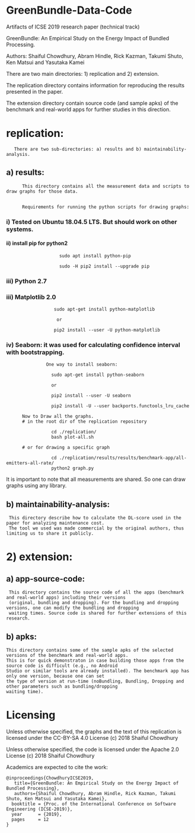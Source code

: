 # GreenBundle-Data-Code

Artifacts of ICSE 2019 research paper (technical track)

GreenBundle: An Empirical Study on the Energy Impact of Bundled Processing.

Authors: Shaiful Chowdhury, Abram Hindle, Rick Kazman, Takumi Shuto, Ken Matsui and Yasutaka Kamei


There are two main directories: 1) replication and 2) extension. 

The replication directory contains information for reproducing the results presented in the paper. 

The extension directory contain source code (and sample apks) of the benchmark and real-world apps for further studies
in this direction. 


# replication:

       There are two sub-directories: a) results and b) maintainability-analysis.
   
## a) results:

          This directory contains all the measurement data and scripts to draw graphs for those data. 


          Requirements for running the python scripts for drawing graphs:

###              i) Tested on Ubuntu 18.04.5 LTS. But should work on other systems. 

####             ii) install pip for python2 

                        sudo apt install python-pip

                        sudo -H pip2 install --upgrade pip

###              iii) Python 2.7

###              iii) Matplotlib 2.0
   
                      sudo apt-get install python-matplotlib

                       or
          
                      pip2 install --user -U python-matplotlib 

###               iv) Seaborn: it was used for calculating confidence interval with bootstrapping. 

                   One way to install seaborn:

                     sudo apt-get install python-seaborn

                     or

                     pip2 install --user -U seaborn

                     pip2 install -U --user backports.functools_lru_cache

          Now to Draw all the graphs.     
          # in the root dir of the replication repository

                     cd ./replication/
                     bash plot-all.sh

          # or for drawing a specific graph

                     cd ./replication/results/results/benchmark-app/all-emitters-all-rate/
                     python2 graph.py
          
          
It is important to note that all measurements are shared. So one can draw graphs using any library. 

   
## b) maintainability-analysis: 
  
     This directory describe how to calculate the DL-score used in the paper for analyzing maintenance cost. 
     The tool we used was made commercial by the original authors, thus limiting us to share it publicly.





# 2) extension:

##  a) app-source-code:
  
     This directory contains the source code of all the apps (benchmark and real-world apps) including their versions      
     (original, bundling and dropping). For the bundling and dropping versions, one can modify the bundling and dropping   
     waiting times. Source code is shared for further extensions of this research. 
  
 

##  b) apks:

    This directory contains some of the sample apks of the selected versions of the benchmark and real-world apps. 
    This is for quick demonstraton in case building those apps from the source code is difficult (e.g., no Android 
    Studio or similar tools are already installed). The benchmark app has only one version, because one can set 
    the type of version at run-time (noBundling, Bundling, Dropping and other parameters such as bundling/dropping 
    waiting time). 

# Licensing
  
Unless otherwise specified, the graphs and the text of this replication is licensed under the  CC-BY-SA 4.0 License (c) 2018 Shaiful Chowdhury

Unless otherwise specified, the code is licensed under the Apache 2.0 License
(c) 2018 Shaiful Chowdhury 

Academics are expected to cite the work:

    @inproceedings{ChowdhuryICSE2019,
       title={GreenBundle: An Empirical Study on the Energy Impact of Bundled Processing},
       authors={Shaiful Chowdhury, Abram Hindle, Rick Kazman, Takumi Shuto, Ken Matsui and Yasutaka Kamei},
      booktitle = {Proc. of the International Conference on Software Engineering (ICSE-2019)},
      year      = {2019},
      pages     = 12
    }



